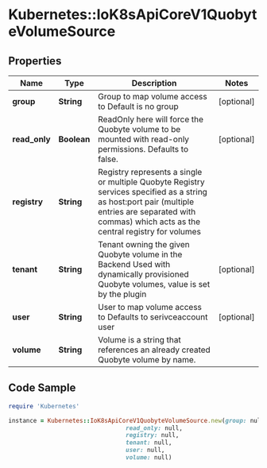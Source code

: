 # Kubernetes::IoK8sApiCoreV1QuobyteVolumeSource

## Properties

Name | Type | Description | Notes
------------ | ------------- | ------------- | -------------
**group** | **String** | Group to map volume access to Default is no group | [optional] 
**read_only** | **Boolean** | ReadOnly here will force the Quobyte volume to be mounted with read-only permissions. Defaults to false. | [optional] 
**registry** | **String** | Registry represents a single or multiple Quobyte Registry services specified as a string as host:port pair (multiple entries are separated with commas) which acts as the central registry for volumes | 
**tenant** | **String** | Tenant owning the given Quobyte volume in the Backend Used with dynamically provisioned Quobyte volumes, value is set by the plugin | [optional] 
**user** | **String** | User to map volume access to Defaults to serivceaccount user | [optional] 
**volume** | **String** | Volume is a string that references an already created Quobyte volume by name. | 

## Code Sample

```ruby
require 'Kubernetes'

instance = Kubernetes::IoK8sApiCoreV1QuobyteVolumeSource.new(group: null,
                                 read_only: null,
                                 registry: null,
                                 tenant: null,
                                 user: null,
                                 volume: null)
```


